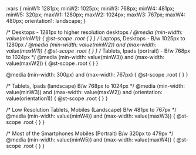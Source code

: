 :vars {
	minW1: 1281px;
	minW2: 1025px;
	minW3: 768px;
	minW4: 481px;
	minW5: 320px;
	maxW1: 1280px;
	maxW2: 1024px; 
	maxW3: 767px; 
	maxW4: 480px;
	orientation1: landscape;
}

/* Desktops - 1281px to higher resolution desktops */
@media (min-width: value(minW1)) {
	@st-scope .root {
	}
}
/* Laptops, Desktops - B/w 1025px to 1280px */
@media (min-width: value(minW2)) and (max-width: value(maxW1)) {
	@st-scope .root {
	}
}
/* Tablets, Ipads (portrait) - B/w 768px to 1024px */
@media (min-width: value(minW3)) and (max-width: value(maxW2)) {
	@st-scope .root {
	}
}

@media (min-width: 300px) and (max-width: 767px) {
	@st-scope .root {
	}
}

/*
	Tablets, Ipads (landscape)
	B/w 768px to 1024px
*/
@media (min-width: value(minW3)) and (max-width: value(maxW2)) and (orientation: value(orientation1)) {
	@st-scope .root {
	}
}

/*
	Low Resolution Tablets, Mobiles (Landscape)
	B/w 481px to 767px
*/
@media (min-width: value(minW4)) and (max-width: value(maxW3)) {
	@st-scope .root {
	}
}

/*
	Most of the Smartphones Mobiles (Portrait)
	B/w 320px to 479px
*/
@media (min-width: value(minW5)) and (max-width: value(maxW4)) {
	@st-scope .root {
	}
}